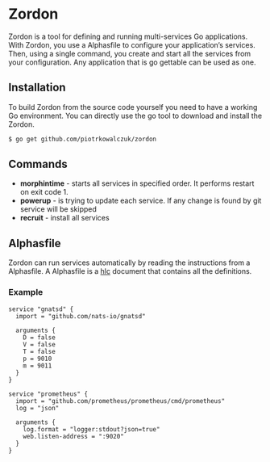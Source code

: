 # Zordon
Zordon is a tool for defining and running multi-services Go applications.
With Zordon, you use a Alphasfile to configure your application’s services.
Then, using a single command, you create and start all the services from your configuration.
Any application that is go gettable can be used as one.

## Installation
To build Zordon from the source code yourself you need to have a working Go environment.
You can directly use the go tool to download and install the Zordon.

```bash
$ go get github.com/piotrkowalczuk/zordon
```


## Commands

* **morphintime** - starts all services in specified order. It performs restart on exit code 1.
* **powerup** - is trying to update each service. If any change is found by git service will be skipped
* **recruit** - install all services

## Alphasfile
Zordon can run services automatically by reading the instructions from a Alphasfile.
A Alphasfile is a [hlc](https://github.com/hashicorp/hcl) document that contains all the definitions.

### Example

```hlc
service "gnatsd" {
  import = "github.com/nats-io/gnatsd"

  arguments {
    D = false
    V = false
    T = false
    p = 9010
    m = 9011
  }
}

service "prometheus" {
  import = "github.com/prometheus/prometheus/cmd/prometheus"
  log = "json"

  arguments {
    log.format = "logger:stdout?json=true"
    web.listen-address = ":9020"
  }
}

```

